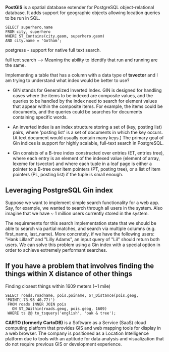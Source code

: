**PostGIS** is a spatial database extender for PostgreSQL object-relational database. It adds support for geographic objects allowing location queries to be run in SQL.
```
SELECT superhero.name
FROM city, superhero
WHERE ST_Contains(city.geom, superhero.geom)
AND city.name = 'Gotham';
```
postgress - support for native full text search.

full text search --> Meaning the ability to identify that run and running are the same.

Implementing a table that has a column with a data type of **tsvector** and I am trying to understand what index would be better to use?

* GIN stands for Generalized Inverted Index. GIN is designed for handling cases where the items to be indexed are composite values, and the queries to be handled by the index need to search for element values that appear within the composite items. 
  For example, the items could be documents, and the queries could be searches for documents containing specific words.

* An inverted index is an index structure storing a set of (key, posting list) pairs, where 'posting list' is a set of documents in which the key occurs. (A text document would usually contain many keys.) The primary goal of Gin indices is support for highly scalable, full-text search in PostgreSQL.

* Gin consists of a B-tree index constructed over entries (ET, entries tree), where each entry is an element of the indexed value (element of array, lexeme for tsvector) and where each tuple in a leaf page is either a pointer to a B-tree over item pointers (PT, posting tree), or a list of item pointers (PL, posting list) if the tuple is small enough.

## Leveraging PostgreSQL Gin index
Suppose we want to implement simple search functionality for a web app. Say, for example, we wanted to search through all users in the system. Also imagine that we have ~ 1 million users currently stored in the system.

The requirements for this search implementation state that we should be able to search via partial matches, and search via multiple columns (e.g. first_name, last_name). More concretely, if we have the following users: "Hank Lillard" and "Lilly Adams", an input query of "Lil" should return both users. We can solve this problem using a Gin index with a special option in order to achieve extremely performant searches.

## If you have a problem that involves finding the things within X distance of other things 
Finding closest things within 1609 meters (~1 mile)

```
SELECT roads.roadname, pois.poiname, ST_Distance(pois.geog, 'POINT(-73.98 40.77)')
 FROM roads INNER JOIN pois 
   ON ST_DWithin(roads.geog, pois.geog, 1609)
 WHERE ts @@ to_tsquery('english', 'oak & tree');
 ```
   
**CARTO (formerly CartoDB)** is a Software as a Service (SaaS) cloud computing platform that provides GIS and web mapping tools for display in a web browser. 
The company is positioned as a Location Intelligence platform due to tools with an aptitude for data analysis and visualization that do not require previous GIS or development experience.



